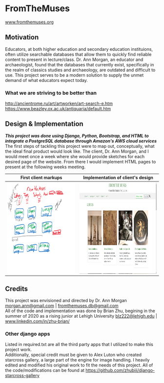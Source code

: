 # FromTheMuses
www.fromthemuses.org
## Motivation
Educators, at both higher education and secondary education instituions, often utilize searchable databases that allow them to quickly find reliable content to present in lecture/class. Dr. Ann Morgan, an educator and archaeologist, found that the databases that currently exist, specifically in the realm of classics studies and archaeology, are outdated and difficult to use. This project serves to be a modern solution to supply the unmet demand of what educators expect today.

### What we are striving to be better than
http://ancientrome.ru/art/artworken/art-search-e.htm  
https://www.beazley.ox.ac.uk/antiquaria/default.htm

## Design & Implementation
***This project was done using Django, Python, Bootstrap, and HTML to integrate a PostgreSQL database through Amazon's AWS cloud services***  
The first steps of tackling this project were to map out, conceptually, what the ideal final product would look like. The client, Dr. Ann Morgan, and I would meet once a week where she would provide sketches for each desired page of the website. From there I would implement HTML pages to present at the following weeks meeting. 

First client markups             |  Implementation of client's design
:-------------------------:|:-------------------------:
<img src="docImages/homepage_design.png" alt="first markup of homepage UI" height="300" width="500" /> | <img src="docImages/homepage.png" alt="implemented markup of homepage" width="500" height="300"/>

## Credits
This project was envisioned and directed by Dr. Ann Morgan <morgan.ann@gmail.com> | <fromthemuses.db@gmail.com>  
All of the code and implementation was done by Brian Zhu, begining in the summer of 2020 as a rising junior at Lehigh University <blz222@lehigh.edu> | www.linkedin.com/in/zhu-brian/

### Other django apps
Listed in required.txt are all the third party apps that I utilized to make this project work.  
Additionally, special credit must be given to Alex Luton who created starcross gallery, a large part of the engine for image handling. I heavily edited and modified his original work to fit the needs of this project. All of the code/modifications can be found at https://github.com/zhubiii/django-starcross-gallery
